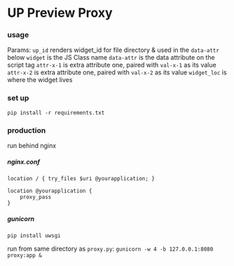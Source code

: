 # UP Preview Proxy

### usage

Params:
`up_id` renders widget_id for file directory & used in the `data-attr` below
`widget` is the JS Class name
`data-attr` is the data attribute on the script tag
`attr-x-1` is extra attribute one, paired with `val-x-1` as its value
`attr-x-2` is extra attribute one, paired with `val-x-2` as its value
`widget_loc` is where the widget lives

### set up

`pip install -r requirements.txt`

### production

run behind nginx 

##### nginx.conf


```
location / { try_files $uri @yourapplication; }

location @yourapplication {
    proxy_pass
}
```

##### gunicorn

`pip install uwsgi`

run from same directory as `proxy.py`: `gunicorn -w 4 -b 127.0.0.1:8080 proxy:app &`